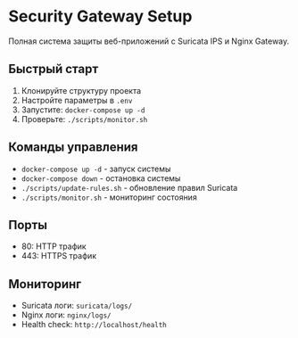 # Security Gateway Setup

Полная система защиты веб-приложений с Suricata IPS и Nginx Gateway.


## Быстрый старт

1. Клонируйте структуру проекта
2. Настройте параметры в `.env`
3. Запустите: `docker-compose up -d`
4. Проверьте: `./scripts/monitor.sh`

## Команды управления

- `docker-compose up -d` - запуск системы
- `docker-compose down` - остановка системы
- `./scripts/update-rules.sh` - обновление правил Suricata
- `./scripts/monitor.sh` - мониторинг состояния

## Порты

- 80: HTTP трафик
- 443: HTTPS трафик

## Мониторинг

- Suricata логи: `suricata/logs/`
- Nginx логи: `nginx/logs/`
- Health check: `http://localhost/health`